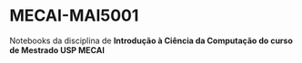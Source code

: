 # MECAI-MAI5001
Notebooks da disciplina de **Introdução à Ciência da Computação do curso de Mestrado USP MECAI**
